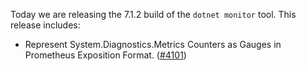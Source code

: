 Today we are releasing the 7.1.2 build of the `dotnet monitor` tool. This release includes:

- Represent System.Diagnostics.Metrics Counters as Gauges in Prometheus Exposition Format. ([#4101](https://github.com/dotnet/dotnet-monitor/pull/4101))
